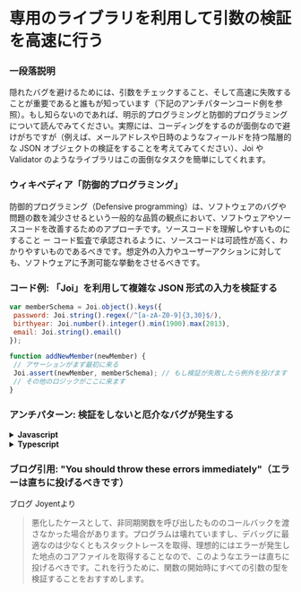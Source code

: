 # 専用のライブラリを利用して引数の検証を高速に行う

### 一段落説明

隠れたバグを避けるためには、引数をチェックすること、そして高速に失敗することが重要であると誰もが知っています（下記のアンチパターンコード例を参照）。もし知らないのであれば、明示的プログラミングと防御的プログラミングについて読んでみてください。実際には、コーディングをするのが面倒なので避けがちですが（例えば、メールアドレスや日時のようなフィールドを持つ階層的な JSON オブジェクトの検証をすることを考えてみてください）、Joi や Validator のようなライブラリはこの面倒なタスクを簡単にしてくれます。

### ウィキペディア「防御的プログラミング」

防御的プログラミング（Defensive programming）は、ソフトウェアのバグや問題の数を減少させるという一般的な品質の観点において、ソフトウェアやソースコードを改善するためのアプローチです。ソースコードを理解しやすいものにすること ー コード監査で承認されるように、ソースコードは可読性が高く、わかりやすいものであるべきです。想定外の入力やユーザーアクションに対しても、ソフトウェアに予測可能な挙動をさせるべきです。

### コード例: 「Joi」を利用して複雑な JSON 形式の入力を検証する

```javascript
var memberSchema = Joi.object().keys({
 password: Joi.string().regex(/^[a-zA-Z0-9]{3,30}$/),
 birthyear: Joi.number().integer().min(1900).max(2013),
 email: Joi.string().email()
});

function addNewMember(newMember) {
 // アサーションがまず最初に来る
 Joi.assert(newMember, memberSchema); // もし検証が失敗したら例外を投げます
 // その他のロジックがここに来ます
}
```



### アンチパターン: 検証をしないと厄介なバグが発生する

<details>
<summary><strong>Javascript</strong></summary>

```javascript
// もし discount が正の値なら、ユーザーを割引クーポンを発行するためにユーザーをリダイレクトさせましょう
function redirectToPrintDiscount(httpResponse, member, discount) {
    if (discount != 0) {
        httpResponse.redirect(`/discountPrintView/${member.id}`);
    }
}

redirectToPrintDiscount(httpResponse, someMember);
// discount パラメータを渡すのを忘れてしまいました。一体なぜユーザーは割引クーポン発行画面へリダイレクトされたのでしょうか？
```
</details>

<details>
<summary><strong>Typescript</strong></summary>

```typescript
// もし discount が正の値なら、ユーザーを割引クーポンを発行するためにユーザーをリダイレクトさせましょう
function redirectToPrintDiscount(httpResponse: Response, member: Member, discount: number) {
  if (discount != 0) {
    httpResponse.redirect(`/discountPrintView/${member.id}`);
  }
}

redirectToPrintDiscount(httpResponse, someMember, -12);
// discount パラメータとして負の値を渡しました。一体なぜユーザーは割引クーポン発行画面へリダイレクトされたのでしょうか？
```
</details>

### ブログ引用: "You should throw these errors immediately"（エラーは直ちに投げるべきです）

ブログ Joyentより

> 悪化したケースとして、非同期関数を呼び出したもののコールバックを渡さなかった場合があります。プログラムは壊れていますし、デバッグに最適なのは少なくともスタックトレースを取得、理想的にはエラーが発生した地点のコアファイルを取得することなので、このようなエラーは直ちに投げるべきです。これを行うために、関数の開始時にすべての引数の型を検証することをおすすめします。
